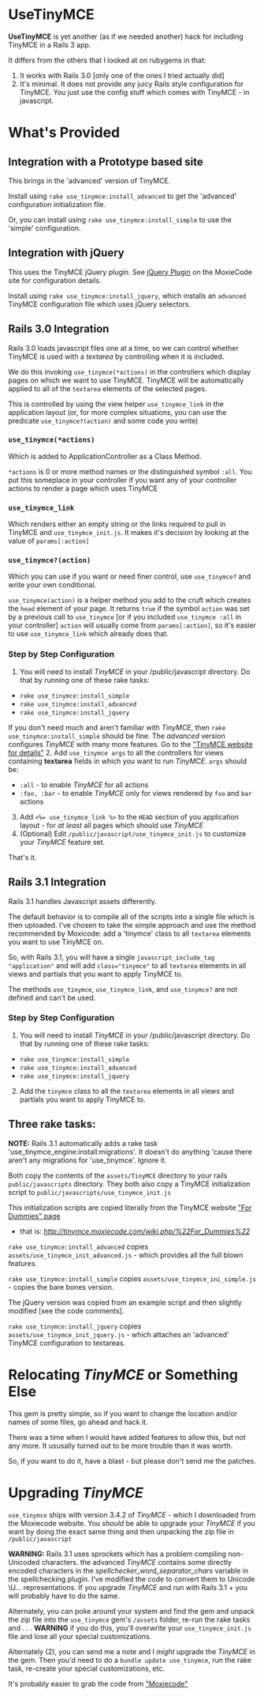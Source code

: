 UseTinyMCE
==========

**UseTinyMCE** is yet another (as if we needed another) hack for including
TinyMCE in a Rails 3 app.

It differs from the others that I looked at on rubygems in that:

1. It works with Rails 3.0 [only one of the ones I tried actually did]
2. It's minimal. It does not provide any juicy Rails style configuration for
TinyMCE. You just use the config stuff which comes with TinyMCE - in javascript.

What's Provided
================

## Integration with a Prototype based site

This brings in the 'advanced' version of TinyMCE.

Install using `rake use_tinymce:install_advanced` to get the 'advanced' configuration
initialization file.

Or, you can install using `rake use_tinymce:install_simple` to use the 'simple' configuration.

## Integration with jQuery

This uses the TinyMCE jQuery plugin. See [jQuery Plugin](http://tinymce.moxiecode.com/wiki.php/jQuery_Plugin)
on the MoxieCode site for configuration details.

Install using `rake use_tinymce:install_jquery`, which installs an `advanced` TinyMCE
configuration file which uses jQuery selectors.

## Rails 3.0 Integration

Rails 3.0 loads javascript files one at a time, so we can control whether
TinyMCE is used with a *textarea* by controlling when it is included.

We do this invoking `use_tinymce(*actions)` in the controllers which display
pages on which we want to use TinyMCE. TinyMCE will be automatically applied
to all of the `textarea` elements of the selected pages.

This is controlled by using the view helper `use_tinymce_link` in the application layout
(or, for more complex situations, you can use the predicate `use_tinymce?(action)` and
some code you write)

### `use_tinymce(*actions)`

Which is added to ApplicationController as a Class Method.

`*actions` is 0 or more method names or the distinguished symbol `:all`. You put
this someplace in your controller if you want any of your controller actions
to render a page which uses TinyMCE

### `use_tinymce_link`

Which renders either an empty string or the links required to pull
in TinyMCE and `use_tinymce_init.js`. It makes it's decision by looking at the
value of `params[:action]`

### `use_tinymce?(action)`
Which you can use if you want or need finer control, use `use_tinymce?`
and write your own conditional.

`use_tinymce(action)` is a helper method you add to the cruft which creates
the `head` element of your page. It returns `true` if the symbol `action` was set
by a previous call to `use_tinymce` [or if you included `use_tinymce :all` in your controller]
`action` will usually come from `params[:action]`, so it's easier to use
`use_tinymce_link` which already does that.

### Step by Step Configuration

1. You will need to install *TinyMCE* in your /public/javascript directory.
Do that by running one of these rake tasks:
  * `rake use_tinymce:install_simple`
  * `rake use_tinymce:install_advanced`
  * `rake use_tinymce:install_jquery`
  
  If you don't need much and aren't familiar with *TinyMCE*, then `rake use_tinymce:install_simple`
  should be fine. The *advanced* version configures *TinyMCE* with many more features. Go to
  the ["TinyMCE website for details"](http://tinymce.moxiecode.com/)
2. Add `use_tinymce args` to all the controllers for views containing **textarea** fields
in which you want to run *TinyMCE*. `args` should be:
  * `:all` - to enable *TinyMCE* for all actions
  * `:foo, :bar` - to enable *TinyMCE* only for views rendered by `foo` and `bar` actions
3. Add `<%= use_tinymce_link %>` to the `HEAD` section of you application layout - for *at least*
all pages which should use *TinyMCE*
4. (Optional) Edit `/public/javascript/use_tinymce_init.js` to customize your *TinyMCE* feature
set.

That's it.

## Rails 3.1 Integration

Rails 3.1 handles Javascript assets differently.

The default behavior is to compile all of the scripts into a single file which
is then uploaded. I've chosen to take the simple approach and use the method
recommended by Moxicode: add a 'tinymce' class to all `textarea` elements
you want to use TinyMCE on.

So, with Rails 3.1, you will have a single `javascript_include_tag "application"`
and will add `class="tinymce"` to all `textarea` elements in all views and partials
that you want to apply TinyMCE to.

The methods `use_tinymce`, `use_tinymce_link`, and `use_tinymce?` are not defined
and can't be used.

### Step by Step Configuration

1. You will need to install *TinyMCE* in your /public/javascript directory.
Do that by running one of these rake tasks:
  * `rake use_tinymce:install_simple`
  * `rake use_tinymce:install_advanced`
  * `rake use_tinymce:install_jquery`
2. Add the `tinymce` class to all the `textarea` elements in all views and partials
you want to apply TinyMCE to.

## Three rake tasks:

**NOTE:** Rails 3.1 automatically adds a rake task 'use_tinymce_engine:install:migrations'.
It doesn't do anything 'cause there aren't any migrations for 'use_tinymce'.
Ignore it.

Both copy the contents of the `assets/TinyMCE` directory to your rails
`public/javascripts` directory. They both also copy a TinyMCE initialization
script to `public/javascripts/use_tinymce_init.js`

This initialization scripts are copied literally from the TinyMCE website
["For Dummies" page](http://tinymce.moxiecode.com/wiki.php/%22For_Dummies%22) 
- that is: *http://tinymce.moxiecode.com/wiki.php/%22For_Dummies%22*

`rake use_tinymce:install_advanced` copies `assets/use_tinymce_init_advanced.js` -
which provides all the full blown features.

`rake use_tinymce:install_simple` copies `assets/use_tinymce_ini_simple.js` -
copies the bare bones version.

The jQuery version was copied from an example script and then slightly modified
[see the code comments].

`rake use_tinymce:install_jquery` copies `assets/use_tinymce_init_jquery.js` -
which attaches an 'advanced' TinyMCE configuration to textareas.

Relocating *TinyMCE* or Something Else
==================

This gem is pretty simple, so if you want to change the location and/or names of some files,
go ahead and hack it.

There was a time when I would have added features to allow this, but not any more. It ususally
turned out to be more trouble than it was worth.

So, if you want to do it, have a blast - but please don't send me the patches.

Upgrading *TinyMCE*
==================

`use_tinymce` ships with version 3.4.2 of *TinyMCE* - which I downloaded from the Moxiecode
website. You *should* be able to upgrade your *TinyMCE* if you want by doing the exact
same thing and then unpacking the zip file in `/public/javascript`

**WARNING:** Rails 3.1 uses sprockets which has a problem compiling non-Unicoded characters.
the advanced *TinyMCE* contains some directly encoded characters in the *spellchecker_word_separator_chars*
variable in the spellchecking plugin. I've modified the code to convert them to Unicode \U...
representations. If you upgrade *TinyMCE* and run with Rails 3.1 + you will probably have
to do the same.

Alternately, you can poke around your system and find the gem and unpack the zip file
into the `use_tinymce` gem's `/assets` folder, re-run the rake tasks and . . .
**WARNING** if you do this, you'll overwrite your `use_tinymce_init.js` file and lose
all your special customizations.

Alternately (2), you can send me a note and I *might* upgrade the *TinyMCE* in the gem.
Then you'd need to do a `bundle update use_tinymce`, run the rake task, re-create your
special customizations, etc.

It's probably easier to grab the code from ["Moxiecode"](http://tinymce.moxiecode.com/download/download.php)